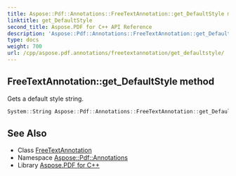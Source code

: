 ```yaml
---
title: Aspose::Pdf::Annotations::FreeTextAnnotation::get_DefaultStyle method
linktitle: get_DefaultStyle
second_title: Aspose.PDF for C++ API Reference
description: 'Aspose::Pdf::Annotations::FreeTextAnnotation::get_DefaultStyle method. Gets a default style string in C++.'
type: docs
weight: 700
url: /cpp/aspose.pdf.annotations/freetextannotation/get_defaultstyle/
---
```

## FreeTextAnnotation::get_DefaultStyle method


Gets a default style string.

```cpp
System::String Aspose::Pdf::Annotations::FreeTextAnnotation::get_DefaultStyle()
```

## See Also

* Class [FreeTextAnnotation](../)
* Namespace [Aspose::Pdf::Annotations](../../)
* Library [Aspose.PDF for C++](../../../)

